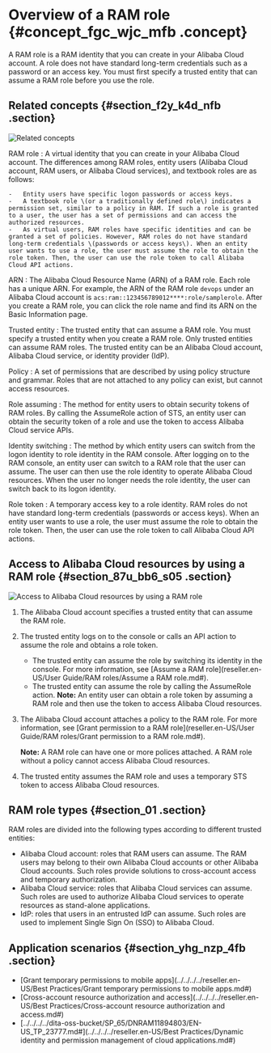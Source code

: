 # Overview of a RAM role {#concept_fgc_wjc_mfb .concept}

A RAM role is a RAM identity that you can create in your Alibaba Cloud account. A role does not have standard long-term credentials such as a password or an access key. You must first specify a trusted entity that can assume a RAM role before you use the role.

## Related concepts {#section_f2y_k4d_nfb .section}

![Related concepts](http://static-aliyun-doc.oss-cn-hangzhou.aliyuncs.com/assets/img/23744/156394991914225_en-US.png)

 RAM role
 :   A virtual identity that you can create in your Alibaba Cloud account. The differences among RAM roles, entity users \(Alibaba Cloud account, RAM users, or Alibaba Cloud services\), and textbook roles are as follows:

    -   Entity users have specific logon passwords or access keys.
    -   A textbook role \(or a traditionally defined role\) indicates a permission set, similar to a policy in RAM. If such a role is granted to a user, the user has a set of permissions and can access the authorized resources.
    -   As virtual users, RAM roles have specific identities and can be granted a set of policies. However, RAM roles do not have standard long-term credentials \(passwords or access keys\). When an entity user wants to use a role, the user must assume the role to obtain the role token. Then, the user can use the role token to call Alibaba Cloud API actions.

  ARN
 :   The Alibaba Cloud Resource Name \(ARN\) of a RAM role. Each role has a unique ARN. For example, the ARN of the RAM role `devops` under an Alibaba Cloud account is `acs:ram::123456789012****:role/samplerole`. After you create a RAM role, you can click the role name and find its ARN on the Basic Information page.

  Trusted entity
 :   The trusted entity that can assume a RAM role. You must specify a trusted entity when you create a RAM role. Only trusted entities can assume RAM roles. The trusted entity can be an Alibaba Cloud account, Alibaba Cloud service, or identity provider \(IdP\).

  Policy
 :   A set of permissions that are described by using policy structure and grammar. Roles that are not attached to any policy can exist, but cannot access resources.

  Role assuming
 :   The method for entity users to obtain security tokens of RAM roles. By calling the AssumeRole action of STS, an entity user can obtain the security token of a role and use the token to access Alibaba Cloud service APIs.

  Identity switching
 :   The method by which entity users can switch from the logon identity to role identity in the RAM console. After logging on to the RAM console, an entity user can switch to a RAM role that the user can assume. The user can then use the role identity to operate Alibaba Cloud resources. When the user no longer needs the role identity, the user can switch back to its logon identity.

  Role token
 :   A temporary access key to a role identity. RAM roles do not have standard long-term credentials \(passwords or access keys\). When an entity user wants to use a role, the user must assume the role to obtain the role token. Then, the user can use the role token to call Alibaba Cloud API actions.

 ## Access to Alibaba Cloud resources by using a RAM role {#section_87u_bb6_s05 .section}

![Access to Alibaba Cloud resources by using a RAM role](http://static-aliyun-doc.oss-cn-hangzhou.aliyuncs.com/assets/img/23744/156394991914219_en-US.png)

1.  The Alibaba Cloud account specifies a trusted entity that can assume the RAM role.
2.  The trusted entity logs on to the console or calls an API action to assume the role and obtains a role token.

    -   The trusted entity can assume the role by switching its identity in the console. For more information, see [Assume a RAM role](reseller.en-US/User Guide/RAM roles/Assume a RAM role.md#).
    -   The trusted entity can assume the role by calling the AssumeRole action.
    **Note:** An entity user can obtain a role token by assuming a RAM role and then use the token to access Alibaba Cloud resources.

3.  The Alibaba Cloud account attaches a policy to the RAM role. For more information, see [Grant permission to a RAM role](reseller.en-US/User Guide/RAM roles/Grant permission to a RAM role.md#).

    **Note:** A RAM role can have one or more polices attached. A RAM role without a policy cannot access Alibaba Cloud resources.

4.  The trusted entity assumes the RAM role and uses a temporary STS token to access Alibaba Cloud resources.

## RAM role types {#section_01 .section}

RAM roles are divided into the following types according to different trusted entities:

-   Alibaba Cloud account: roles that RAM users can assume. The RAM users may belong to their own Alibaba Cloud accounts or other Alibaba Cloud accounts. Such roles provide solutions to cross-account access and temporary authorization.
-   Alibaba Cloud service: roles that Alibaba Cloud services can assume. Such roles are used to authorize Alibaba Cloud services to operate resources as stand-alone applications.
-   IdP: roles that users in an entrusted IdP can assume. Such roles are used to implement Single Sign On \(SSO\) to Alibaba Cloud.

## Application scenarios {#section_yhg_nzp_4fb .section}

-   [Grant temporary permissions to mobile apps](../../../../reseller.en-US/Best Practices/Grant temporary permissions to mobile apps.md#)
-   [Cross-account resource authorization and access](../../../../reseller.en-US/Best Practices/Cross-account resource authorization and access.md#)
-   [../../../../dita-oss-bucket/SP\_65/DNRAM11894803/EN-US\_TP\_23777.md\#](../../../../reseller.en-US/Best Practices/Dynamic identity and permission management of cloud applications.md#)


